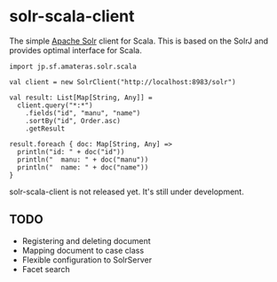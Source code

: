 solr-scala-client
=================

The simple [Apache Solr](http://lucene.apache.org/solr/) client for Scala.
This is based on the SolrJ and provides optimal interface for Scala.

    import jp.sf.amateras.solr.scala

    val client = new SolrClient("http://localhost:8983/solr")

    val result: List[Map[String, Any]] =
      client.query("*:*")
        .fields("id", "manu", "name")
        .sortBy("id", Order.asc)
        .getResult

    result.foreach { doc: Map[String, Any] =>
      println("id: " + doc("id"))
      println("  manu: " + doc("manu"))
      println("  name: " + doc("name"))
    }

solr-scala-client is not released yet. It's still under development.

TODO
--------

* Registering and deleting document
* Mapping document to case class
* Flexible configuration to SolrServer
* Facet search